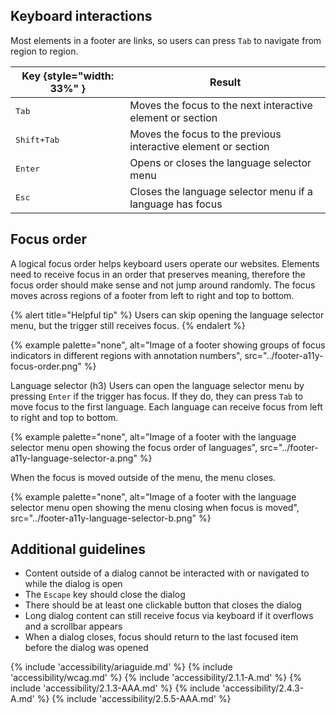 ## Keyboard interactions 
Most elements in a footer are links, so users can press `Tab` to navigate from region to region.

| Key {style="width: 33%" } | Result                                                         |
| ------------------------- | -------------------------------------------------------------- |
| <kbd>Tab</kbd>            | Moves the focus to the next interactive element or section     |
| <kbd>Shift+Tab</kbd>      | Moves the focus to the previous interactive element or section |
| <kbd>Enter</kbd>          | Opens or closes the language selector menu                     |
| <kbd>Esc</kbd>            | Closes the language selector menu if a language has focus      |

## Focus order 
A logical focus order helps keyboard users operate our websites. Elements need to receive focus in an order that preserves meaning, therefore the focus order should make sense and not jump around randomly. The focus moves across regions of a footer from left to right and top to bottom.

{% alert title="Helpful tip" %}
Users can skip opening the language selector menu, but the trigger still receives focus.
{% endalert %}

{% example palette="none",
          alt="Image of a footer showing groups of focus indicators in different regions with annotation numbers",
          src="../footer-a11y-focus-order.png" %}

Language selector (h3)
Users can open the language selector menu by pressing `Enter` if the trigger has focus. If they do, they can press `Tab` to move focus to the first language. Each language can receive focus from left to right and top to bottom.

{% example palette="none",
          alt="Image of a footer with the language selector menu open showing the focus order of languages",
          src="../footer-a11y-language-selector-a.png" %}


When the focus is moved outside of the menu, the menu closes.

{% example palette="none",
          alt="Image of a footer with the language selector menu open showing the menu closing when focus is moved",
          src="../footer-a11y-language-selector-b.png" %}

## Additional guidelines
- Content outside of a dialog cannot be interacted with or navigated to while the dialog is open
- The `Escape` key should close the dialog
- There should be at least one clickable button that closes the dialog
- Long dialog content can still receive focus via keyboard if it overflows and a scrollbar appears
- When a dialog closes, focus should return to the last focused item before the dialog was opened


{% include 'accessibility/ariaguide.md' %}
{% include 'accessibility/wcag.md' %}
{% include 'accessibility/2.1.1-A.md' %}
{% include 'accessibility/2.1.3-AAA.md' %}
{% include 'accessibility/2.4.3-A.md' %}
{% include 'accessibility/2.5.5-AAA.md' %}